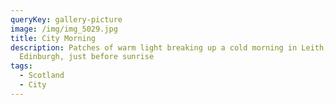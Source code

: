 ```yaml
---
queryKey: gallery-picture
image: /img/img_5029.jpg
title: City Morning
description: Patches of warm light breaking up a cold morning in Leith,
  Edinburgh, just before sunrise
tags:
  - Scotland
  - City
---
```

